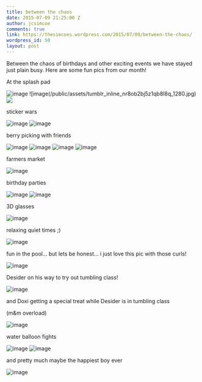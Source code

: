 ```yaml
---
title: between the chaos
date: 2015-07-09 21:25:00 Z
author: jcsimcoe
comments: true
link: https://thesimcoes.wordpress.com/2015/07/09/between-the-chaos/
wordpress_id: 50
layout: post
---
```


Between the chaos of birthdays and other exciting events we have stayed just plain busy. Here are some fun pics from our month!

At the splash pad

![image](/public/assets/tumblr_inline_nr8oasedgA1qb8l8q_1280.jpg)
![image(/public/assets/tumblr_inline_nr8ob2bj5z1qb8l8q_1280.jpg)
![](/public/assets/tumblr_inline_nr8obuPrwI1qb8l8q_1280.jpg)

sticker wars

![image](/public/assetstumblr_inline_nr8oc39r6Q1qb8l8q_1280.jpg)
![image](/public/assets/tumblr_inline_nr8ochOG8M1qb8l8q_1280.jpg)

berry picking with friends

![image](/public/assets/tumblr_inline_nr8od40ZEp1qb8l8q_1280.jpg)
![image](/public/assets/tumblr_inline_nr8odvUkXe1qb8l8q_1280.jpg)
![image](/public/assets/tumblr_inline_nr8ofmvi2k1qb8l8q_1280.jpg)
![image](/public/assetstumblr_inline_nr8oedXkvL1qb8l8q_1280.jpg)

farmers market

![image](/public/assets/tumblr_inline_nr8ogcNDUD1qb8l8q_1280.jpg)

birthday parties

![image](/public/assets/tumblr_inline_nr8ogs7OuM1qb8l8q_1280.jpg)
![image](/public/assets/tumblr_inline_nr8ohaiB6a1qb8l8q_1280.jpg)

3D glasses

![image](/public/assets/tumblr_inline_nr8ohrXCPw1qb8l8q_1280.jpg)

relaxing quiet times ;)

![image](/public/assets/tumblr_inline_nr8oi1BSrK1qb8l8q_1280.jpg)

fun in the pool… but lets be honest… i just love this pic with those curls!

![image](/public/assets/tumblr_inline_nr8oim9U3V1qb8l8q_1280.jpg)

Desider on his way to try out tumbling class!

![image](/public/assets/tumblr_inline_nr8oj2B6PY1qb8l8q_1280.jpg)

and Doxi getting a special treat while Desider is in tumbling class 

(m&m overload)

![image](/public/assetstumblr_inline_nr8ojqZJlA1qb8l8q_1280.jpg)

water balloon fights

![image](/public/assets/tumblr_inline_nr8okkRM8N1qb8l8q_1280.jpg)
![image](/public/assets/tumblr_inline_nr8oleJ7uH1qb8l8q_1280.jpg)

and pretty much maybe the happiest boy ever 

![image](/public/assets/tumblr_inline_nr8om2vAKW1qb8l8q_1280.jpg)
